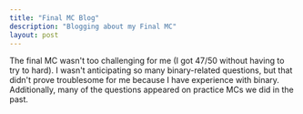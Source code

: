 ```yaml
---
title: "Final MC Blog"
description: "Blogging about my Final MC"
layout: post
---
```


The final MC wasn't too challenging for me (I got 47/50 without having to try to hard). I wasn't anticipating so many binary-related questions, but that didn't prove troublesome for me because I have experience with binary. Additionally, many of the questions appeared on practice MCs we did in the past.